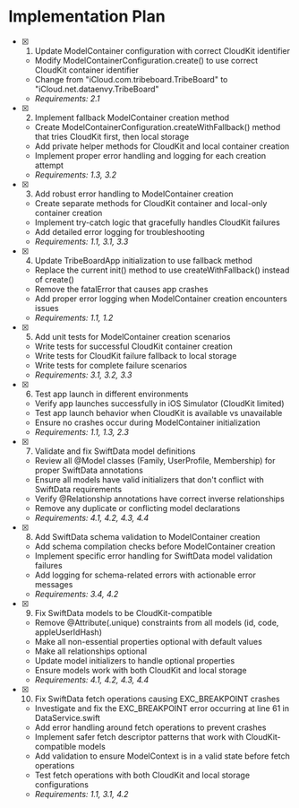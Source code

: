 # Implementation Plan

- [x] 1. Update ModelContainer configuration with correct CloudKit identifier
  - Modify ModelContainerConfiguration.create() to use correct CloudKit container identifier
  - Change from "iCloud.com.tribeboard.TribeBoard" to "iCloud.net.dataenvy.TribeBoard"
  - _Requirements: 2.1_

- [x] 2. Implement fallback ModelContainer creation method
  - Create ModelContainerConfiguration.createWithFallback() method that tries CloudKit first, then local storage
  - Add private helper methods for CloudKit and local container creation
  - Implement proper error handling and logging for each creation attempt
  - _Requirements: 1.3, 3.2_

- [x] 3. Add robust error handling to ModelContainer creation
  - Create separate methods for CloudKit container and local-only container creation
  - Implement try-catch logic that gracefully handles CloudKit failures
  - Add detailed error logging for troubleshooting
  - _Requirements: 1.1, 3.1, 3.3_

- [x] 4. Update TribeBoardApp initialization to use fallback method
  - Replace the current init() method to use createWithFallback() instead of create()
  - Remove the fatalError that causes app crashes
  - Add proper error logging when ModelContainer creation encounters issues
  - _Requirements: 1.1, 1.2_

- [x] 5. Add unit tests for ModelContainer creation scenarios
  - Write tests for successful CloudKit container creation
  - Write tests for CloudKit failure fallback to local storage
  - Write tests for complete failure scenarios
  - _Requirements: 3.1, 3.2, 3.3_

- [x] 6. Test app launch in different environments
  - Verify app launches successfully in iOS Simulator (CloudKit limited)
  - Test app launch behavior when CloudKit is available vs unavailable
  - Ensure no crashes occur during ModelContainer initialization
  - _Requirements: 1.1, 1.3, 2.3_

- [x] 7. Validate and fix SwiftData model definitions
  - Review all @Model classes (Family, UserProfile, Membership) for proper SwiftData annotations
  - Ensure all models have valid initializers that don't conflict with SwiftData requirements
  - Verify @Relationship annotations have correct inverse relationships
  - Remove any duplicate or conflicting model declarations
  - _Requirements: 4.1, 4.2, 4.3, 4.4_

- [x] 8. Add SwiftData schema validation to ModelContainer creation
  - Add schema compilation checks before ModelContainer creation
  - Implement specific error handling for SwiftData model validation failures
  - Add logging for schema-related errors with actionable error messages
  - _Requirements: 3.4, 4.2_

- [x] 9. Fix SwiftData models to be CloudKit-compatible
  - Remove @Attribute(.unique) constraints from all models (id, code, appleUserIdHash)
  - Make all non-essential properties optional with default values
  - Make all relationships optional
  - Update model initializers to handle optional properties
  - Ensure models work with both CloudKit and local storage
  - _Requirements: 4.1, 4.2, 4.3, 4.4_

- [x] 10. Fix SwiftData fetch operations causing EXC_BREAKPOINT crashes
  - Investigate and fix the EXC_BREAKPOINT error occurring at line 61 in DataService.swift
  - Add error handling around fetch operations to prevent crashes
  - Implement safer fetch descriptor patterns that work with CloudKit-compatible models
  - Add validation to ensure ModelContext is in a valid state before fetch operations
  - Test fetch operations with both CloudKit and local storage configurations
  - _Requirements: 1.1, 3.1, 4.2_